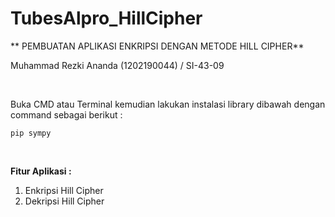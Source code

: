 # TubesAlpro_HillCipher

** PEMBUATAN APLIKASI ENKRIPSI DENGAN METODE HILL CIPHER**
 
  Muhammad Rezki Ananda (1202190044) / SI-43-09

<br />

Buka CMD atau Terminal kemudian lakukan instalasi library dibawah dengan command sebagai berikut :
	
`pip sympy`

<br />

**Fitur Aplikasi :**

1. Enkripsi Hill Cipher
2. Dekripsi Hill Cipher

<br />
